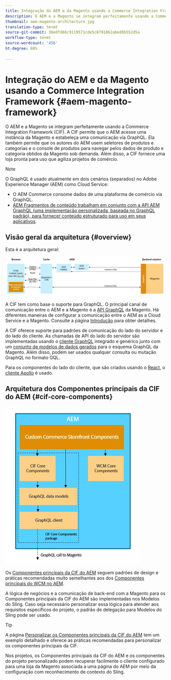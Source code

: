```yaml
---
title: Integração do AEM e da Magento usando a Commerce Integration Framework
description: O AEM e a Magento se integram perfeitamente usando a Commerce Integration Framework (CIF). A CIF permite que o AEM acesse uma instância da Magento e estabeleça uma comunicação via GraphQL. Ela também permite que os autores do AEM usem seletores de produtos e categorias e o console de produtos para navegar pelos dados de produto e categoria obtidos da Magento sob demanda. Além disso, a CIF fornece uma loja pronta para uso que agiliza projetos de comércio.
thumbnail: aem-magento-architecture.jpg
translation-type: tm+mt
source-git-commit: 36e0fd66c9119571cde5c8791862abed8b552d5a
workflow-type: tm+mt
source-wordcount: '456'
ht-degree: 88%

---
```



# Integração do AEM e da Magento usando a Commerce Integration Framework {#aem-magento-framework}

O AEM e a Magento se integram perfeitamente usando a Commerce Integration Framework (CIF). A CIF permite que o AEM acesse uma instância da Magento e estabeleça uma comunicação via GraphQL. Ela também permite que os autores do AEM usem seletores de produtos e categorias e o console de produtos para navegar pelos dados de produto e categoria obtidos da Magento sob demanda. Além disso, a CIF fornece uma loja pronta para uso que agiliza projetos de comércio.

>[!NOTE]
>
>O GraphQL é usado atualmente em dois cenários (separados) no Adobe Experience Manager (AEM) como Cloud Service:
>
>* O AEM Commerce consome dados de uma plataforma de comércio via GraphQL.
>* [AEM Fragmentos de conteúdo trabalham em conjunto com a API AEM GraphQL (uma implementação personalizada, baseada no GraphQL padrão), para fornecer conteúdo estruturado para uso em seus aplicativos](/help/assets/content-fragments/graphql-api-content-fragments.md).


## Visão geral da arquitetura {#overview}

Esta é a arquitetura geral:

![Visão geral da arquitetura da CIF](../assets/AEM_Magento_Architecture.JPG)

A CIF tem como base o suporte para GraphQL. O principal canal de comunicação entre o AEM e a Magento é a [API GraphQL](https://devdocs.magento.com/guides/v2.4/graphql/) da Magento. Há diferentes maneiras de configurar a comunicação entre o AEM as a Cloud Service e a Magento. Consulte a página [Introdução](../getting-started.md) para obter detalhes.

A CIF oferece suporte para padrões de comunicação do lado do servidor e do lado do cliente.
As chamadas de API do lado do servidor são implementadas usando o [cliente GraphQL](https://github.com/adobe/commerce-cif-graphql-client) integrado e genérico junto com um [conjunto de modelos de dados gerados](https://github.com/adobe/commerce-cif-magento-graphql) para o esquema GraphQL da Magento. Além disso, podem ser usados qualquer consulta ou mutação GraphQL no formato GQL.

Para os componentes do lado do cliente, que são criados usando o [React](https://reactjs.org/), o [cliente Apollo](https://www.apollographql.com/docs/react/) é usado.

## Arquitetura dos Componentes principais da CIF do AEM {#cif-core-components}

![Arquitetura dos Componentes principais da CIF do AEM](../assets/cif-component-architecture.jpg)

Os [Componentes principais da CIF do AEM](https://github.com/adobe/aem-core-cif-components) seguem padrões de design e práticas recomendadas muito semelhantes aos dos [Componentes principais do WCM no AEM](https://github.com/adobe/aem-core-wcm-components).

A lógica de negócios e a comunicação de back-end com a Magento para os Componentes principais da CIF do AEM são implementadas nos Modelos do Sling. Caso seja necessário personalizar essa lógica para atender aos requisitos específicos do projeto, o padrão de delegação para Modelos do Sling pode ser usado.

>[!TIP]
>
>A página [Personalizar os Componentes principais da CIF do AEM](../customizing/customize-cif-components.md) tem um exemplo detalhado e oferece as práticas recomendadas para personalizar os componentes principais da CIF.

Nos projetos, os Componentes principais da CIF do AEM e os componentes do projeto personalizado podem recuperar facilmente o cliente configurado para uma loja da Magento associada a uma página do AEM por meio da configuração com reconhecimento de contexto do Sling.
